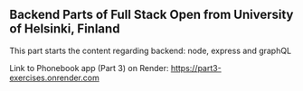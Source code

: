 ## Backend Parts of Full Stack Open from University of Helsinki, Finland

This part starts the content regarding backend: node, express and graphQL

Link to Phonebook app (Part 3) on Render: https://part3-exercises.onrender.com
